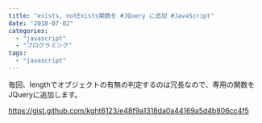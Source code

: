 ```yaml
---
title: "exists, notExists関数を #JQuery に追加 #JavaScript"
date: "2018-07-02"
categories: 
  - "javascript"
  - "プログラミング"
tags: 
  - "javascript"
---
```


毎回、lengthでオブジェクトの有無の判定するのは冗長なので、専用の関数をJQueryに追加します。

https://gist.github.com/kght6123/e48f9a1318da0a44169a5d4b806cc4f5

